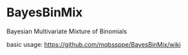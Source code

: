 # BayesBinMix
Bayesian Multivariate Mixture of Binomials

basic usage:  https://github.com/mqbssppe/BayesBinMix/wiki
